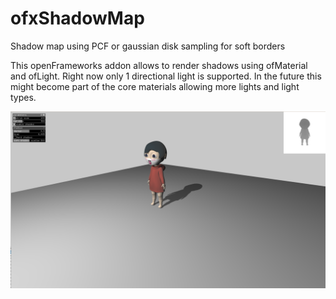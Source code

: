 # ofxShadowMap

Shadow map using PCF or gaussian disk sampling for soft borders 

This openFrameworks addon allows to render shadows using ofMaterial and ofLight. Right now only 1 directional light is supported. In the future this might become part of the core materials allowing more lights and light types.

![Screenshot](screenshot.png)
